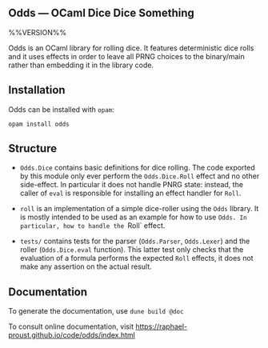 Odds — OCaml Dice Dice Something
-------------------------------------------------------------------------------
%%VERSION%%

Odds is an OCaml library for rolling dice. It features deterministic dice rolls
and it uses effects in order to leave all PRNG choices to the binary/main rather
than embedding it in the library code.

## Installation

Odds can be installed with `opam`:

    opam install odds


## Structure

- `Odds.Dice` contains basic definitions for dice rolling. The code exported by
	this module only ever perform the `Odds.Dice.Roll` effect and no other
	side-effect. In particular it does not handle PNRG state: instead, the caller
	of `eval` is responsible for installing an effect handler for `Roll`.

- `roll` is an implementation of a simple dice-roller using the `Odds` library.
	It is mostly intended to be used as an example for how to use `Odds. In
	particular, how to handle the `Roll` effect.

- `tests/` contains tests for the parser (`Odds.Parser`, `Odds.Lexer`) and the
	roller (`Odds.Dice.eval` function). This latter test only checks that the
	evaluation of a formula performs the expected `Roll` effects, it does not make
	any assertion on the actual result.


## Documentation

To generate the documentation, use `dune build @doc`

To consult online documentation, visit <https://raphael-proust.github.io/code/odds/index.html>
